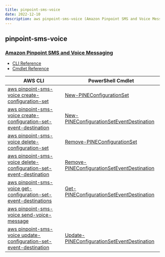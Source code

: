 ```yaml
---
title: pinpoint-sms-voice
date: 2022-12-10
description: aws pinpoint-sms-voice (Amazon Pinpoint SMS and Voice Messaging) command/cmdlet list.
---
```


## pinpoint-sms-voice

### [Amazon Pinpoint SMS and Voice Messaging](https://aws.amazon.com/pinpoint/)

* [CLI Reference](https://docs.aws.amazon.com/cli/latest/reference/pinpoint-sms-voice/index.html)
* [Cmdlet Reference](https://docs.aws.amazon.com/powershell/latest/reference/items/PinpointEmail_cmdlets.html)

|AWS CLI|PowerShell Cmdlet|
|----|----|
|[aws pinpoint-sms-voice create-configuration-set](https://docs.aws.amazon.com/cli/latest/reference/pinpoint-sms-voice/create-configuration-set.html)|[New-PINEConfigurationSet](https://docs.aws.amazon.com/powershell/latest/reference/items/New-PINEConfigurationSet.html)|
|[aws pinpoint-sms-voice create-configuration-set-event-destination](https://docs.aws.amazon.com/cli/latest/reference/pinpoint-sms-voice/create-configuration-set-event-destination.html)|[New-PINEConfigurationSetEventDestination](https://docs.aws.amazon.com/powershell/latest/reference/items/New-PINEConfigurationSetEventDestination.html)|
|[aws pinpoint-sms-voice delete-configuration-set](https://docs.aws.amazon.com/cli/latest/reference/pinpoint-sms-voice/delete-configuration-set.html)|[Remove-PINEConfigurationSet](https://docs.aws.amazon.com/powershell/latest/reference/items/Remove-PINEConfigurationSet.html)|
|[aws pinpoint-sms-voice delete-configuration-set-event-destination](https://docs.aws.amazon.com/cli/latest/reference/pinpoint-sms-voice/delete-configuration-set-event-destination.html)|[Remove-PINEConfigurationSetEventDestination](https://docs.aws.amazon.com/powershell/latest/reference/items/Remove-PINEConfigurationSetEventDestination.html)|
|[aws pinpoint-sms-voice get-configuration-set-event-destinations](https://docs.aws.amazon.com/cli/latest/reference/pinpoint-sms-voice/get-configuration-set-event-destinations.html)|[Get-PINEConfigurationSetEventDestination](https://docs.aws.amazon.com/powershell/latest/reference/items/Get-PINEConfigurationSetEventDestination.html)|
|[aws pinpoint-sms-voice send-voice-message](https://docs.aws.amazon.com/cli/latest/reference/pinpoint-sms-voice/send-voice-message.html)||
|[aws pinpoint-sms-voice update-configuration-set-event-destination](https://docs.aws.amazon.com/cli/latest/reference/pinpoint-sms-voice/update-configuration-set-event-destination.html)|[Update-PINEConfigurationSetEventDestination](https://docs.aws.amazon.com/powershell/latest/reference/items/Update-PINEConfigurationSetEventDestination.html)|

